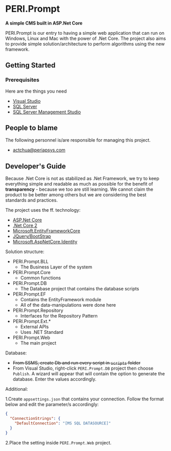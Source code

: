 # PERI.Prompt

**A simple CMS built in ASP.Net Core**

PERI.Prompt is our entry to having a simple web application that can run on Windows, Linux and Mac with the power of .Net Core. The project also aims to provide simple solution/architecture to perform algorithms using the new framework.

## Getting Started

### Prerequisites

Here are the things you need

- [Visual Studio](https://www.visualstudio.com/)
- [SQL Server](https://www.microsoft.com/en-us/sql-server/sql-server-2016)
- [SQL Server Management Studio](https://msdn.microsoft.com/en-us/library/mt238290.aspx)

## People to blame

The following personnel is/are responsible for managing this project.

- [actchua@periapsys.com](mailto:actchua@periapsys.com)

## Developer's Guide

Because .Net Core is not as stabilized as .Net Framework, we try to keep everything simple and readable as much as possible for the benefit of **transparency** - because we too are still learning. We cannot claim the product to be better among others but we are considering the best standards and practices.

The project uses the ff. technology:

- [ASP.Net Core](https://docs.microsoft.com/en-us/aspnet/core/)
- [.Net Core 2](https://www.microsoft.com/net/core)
- [Microsoft.EntityFrameworkCore](https://www.nuget.org/packages/Microsoft.EntityFrameworkCore/)	
- [JQuery/BootStrap](http://getbootstrap.com/)
- [Microsoft.AspNetCore.Identity](https://www.nuget.org/packages/Microsoft.AspNetCore.Identity/)

Solution structure:

- PERI.Prompt.BLL
	- The Business Layer of the system
- PERI.Prompt.Core
	- Common functions
- PERI.Prompt.DB
	- The Database project that contains the database scripts
- PERI.Prompt.EF
	- Contains the EntityFramework module
	- All of the data-manipulations were done here
- PERI.Prompt.Repository
	- Interfaces for the Repository Pattern
- PERI.Prompt.Ext.*
	- External APIs
	- Uses .NET Standard
- PERI.Prompt.Web
	- The main project

Database:

- ~~From SSMS, create Db and run every script in ```scripts``` folder~~
- From Visual Studio, right-click ```PERI.Prompt.DB``` project then choose ```Publish```. A wizard will appear that will contain the option to generate the database. Enter the values accordingly.

Additional:

1.Create ```appsettings.json``` that contains your connection. Follow the format below and edit the parameter/s accordingly:

```json
{
  "ConnectionStrings": {
    "DefaultConnection": "[MS SQL DATASOURCE]"
  }
}
```

2.Place the setting inside ```PERI.Prompt.Web``` project.